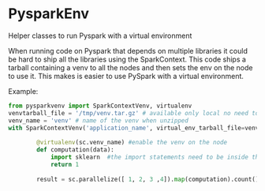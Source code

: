 # PysparkEnv
Helper classes to run Pyspark with a virtual environment

When running code on Pyspark that depends on multiple libraries it could be hard to ship all the libraries using the SparkContext.
This code ships a tarball containing a venv to all the nodes and then sets the env on the node to use it.
This makes is easier to use PySpark with a virtual environment.

Example:
```python
from pysparkvenv import SparkContextVenv, virtualenv
venvtarball_file = '/tmp/venv.tar.gz' # available only local no need to have it on the nodes
venv_name = 'venv' # name of the venv when unzipped
with SparkContextVenv('application_name', virtual_env_tarball_file=venvtarball_file, venv_name=venv_name) as sc: #
        
        @virtualenv(sc.venv_name) #enable the venv on the node
        def computation(data):
            import sklearn  #the import statements need to be inside the method decorated with "virtualenv"
            return 1
       
        result = sc.parallelize([ 1, 2, 3 ,4]).map(computation).count()
```